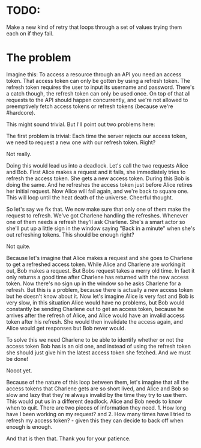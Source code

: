 
# TODO:
Make a new kind of retry that loops through a set of values trying them each on if they fail.

# The problem
Imagine this: To access a resource through an API you need an access token. That access token can only
be gotten by using a refresh token. The refresh token requires the user to input its username and password.
There's a catch though, the refresh token can only be used once. On top of that all requests to the API should
happen concurrently, and we're not allowed to preemptively fetch access tokens or refresh tokens (because
we're #hardcore).

This might sound trivial. But I'll point out two problems here:

The first problem is trivial: Each time the server rejects our access token, we need to request a new one
with our refresh token. Right?

Not really.

Doing this would lead us into a deadlock. Let's call the two requests Alice and Bob. First Alice makes a request
and it fails, she immediately tries to refresh the access token. She gets a new access token. During this Bob is
doing the same. And he refreshes the access token just before Alice retires her initial request. Now Alice will
fail again, and we're back to square one. This will loop until the heat death of the universe. Cheerful thought.

So let's say we fix that. We now make sure that only one of them make the request to refresh. We've got Charlene
handling the refreshes. Whenever one of them needs a refresh they'll ask Charlene. She's a smart actor so she'll
put up a little sign in the window saying "Back in a minute" when she's out refreshing tokens. This should
be enough right?

Not quite.

Because let's imagine that Alice makes a request and she goes to Charlene to get a refreshed access token.
While Alice and Charlene are working it out, Bob makes a request. But Bobs request takes a merry old time.
In fact it only returns a good time after Charlene has returned with the new access token. Now there's no sign up
in the window so he asks Charlene for a refresh. But this is a problem, because there is actually a new access token
but he doesn't know about it. Now let's imagine Alice is very fast and Bob is very slow, in this situation Alice
would have no problems, but Bob would constantly be sending Charlene out to get an access token, because
he arrives after the refresh of Alice, and Alice would have an invalid access token after his refresh. She would
then invalidate the access again, and Alice would get responses but Bob never would.

To solve this we need Charlene to be able to identify whether or not the access token Bob has is an old one,
and instead of using the refresh token she should just give him the latest access token she fetched. And we must
be done!

Nooot yet.

Because of the nature of this loop between them, let's imagine that all the access tokens that Charlene gets
are so short lived, and Alice and Bob so slow and lazy that they're always invalid by the time they try to use
them. This would put us in a different deadlock. Alice and Bob needs to know when to quit. There are two
pieces of information they need. 1. How long have I been working on my request? and 2. How many times have
I tried to refresh my access token? - given this they can decide to back off when enough is enough.

And that is then that. Thank you for your patience.
